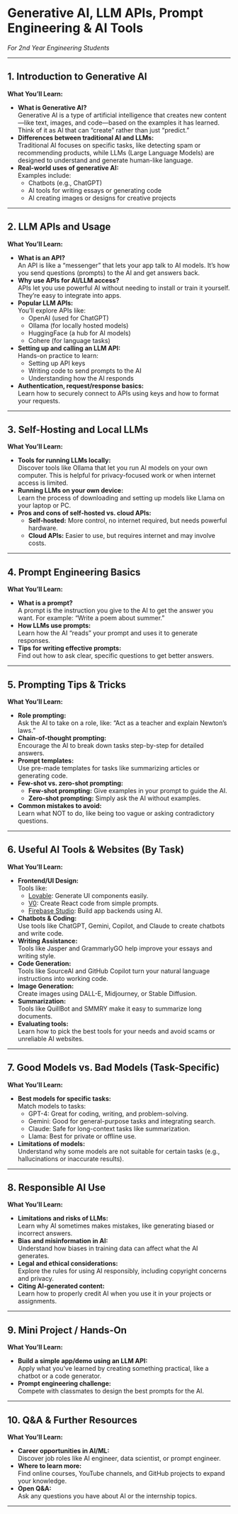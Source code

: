 # Generative AI, LLM APIs, Prompt Engineering & AI Tools  
_For 2nd Year Engineering Students_

---

## 1. Introduction to Generative AI
**What You’ll Learn:**
- **What is Generative AI?**  
  Generative AI is a type of artificial intelligence that creates new content—like text, images, and code—based on the examples it has learned. Think of it as AI that can “create” rather than just “predict.”
- **Differences between traditional AI and LLMs:**  
  Traditional AI focuses on specific tasks, like detecting spam or recommending products, while LLMs (Large Language Models) are designed to understand and generate human-like language.
- **Real-world uses of generative AI:**  
  Examples include:
  - Chatbots (e.g., ChatGPT)
  - AI tools for writing essays or generating code
  - AI creating images or designs for creative projects

---

## 2. LLM APIs and Usage
**What You’ll Learn:**
- **What is an API?**  
  An API is like a “messenger” that lets your app talk to AI models. It’s how you send questions (prompts) to the AI and get answers back.
- **Why use APIs for AI/LLM access?**  
  APIs let you use powerful AI without needing to install or train it yourself. They’re easy to integrate into apps.
- **Popular LLM APIs:**  
  You’ll explore APIs like:
  - OpenAI (used for ChatGPT)
  - Ollama (for locally hosted models)
  - HuggingFace (a hub for AI models)
  - Cohere (for language tasks)
- **Setting up and calling an LLM API:**  
  Hands-on practice to learn:
  - Setting up API keys
  - Writing code to send prompts to the AI
  - Understanding how the AI responds
- **Authentication, request/response basics:**  
  Learn how to securely connect to APIs using keys and how to format your requests.

---

## 3. Self-Hosting and Local LLMs
**What You’ll Learn:**
- **Tools for running LLMs locally:**  
  Discover tools like Ollama that let you run AI models on your own computer. This is helpful for privacy-focused work or when internet access is limited.
- **Running LLMs on your own device:**  
  Learn the process of downloading and setting up models like Llama on your laptop or PC.
- **Pros and cons of self-hosted vs. cloud APIs:**  
  - **Self-hosted:** More control, no internet required, but needs powerful hardware.
  - **Cloud APIs:** Easier to use, but requires internet and may involve costs.

---

## 4. Prompt Engineering Basics
**What You’ll Learn:**
- **What is a prompt?**  
  A prompt is the instruction you give to the AI to get the answer you want. For example: “Write a poem about summer.”
- **How LLMs use prompts:**  
  Learn how the AI “reads” your prompt and uses it to generate responses.
- **Tips for writing effective prompts:**  
  Find out how to ask clear, specific questions to get better answers.

---

## 5. Prompting Tips & Tricks
**What You’ll Learn:**
- **Role prompting:**  
  Ask the AI to take on a role, like: “Act as a teacher and explain Newton’s laws.”
- **Chain-of-thought prompting:**  
  Encourage the AI to break down tasks step-by-step for detailed answers.
- **Prompt templates:**  
  Use pre-made templates for tasks like summarizing articles or generating code.
- **Few-shot vs. zero-shot prompting:**  
  - **Few-shot prompting:** Give examples in your prompt to guide the AI.
  - **Zero-shot prompting:** Simply ask the AI without examples.
- **Common mistakes to avoid:**  
  Learn what NOT to do, like being too vague or asking contradictory questions.

---

## 6. Useful AI Tools & Websites (By Task)
**What You’ll Learn:**
- **Frontend/UI Design:**  
  Tools like:
  - [Lovable](https://www.lovable.so): Generate UI components easily.
  - [V0](https://v0.dev): Create React code from simple prompts.
  - [Firebase Studio](https://studio.firebase.google.com): Build app backends using AI.
- **Chatbots & Coding:**  
  Use tools like ChatGPT, Gemini, Copilot, and Claude to create chatbots and write code.
- **Writing Assistance:**  
  Tools like Jasper and GrammarlyGO help improve your essays and writing style.
- **Code Generation:**  
  Tools like SourceAI and GitHub Copilot turn your natural language instructions into working code.
- **Image Generation:**  
  Create images using DALL-E, Midjourney, or Stable Diffusion.
- **Summarization:**  
  Tools like QuillBot and SMMRY make it easy to summarize long documents.
- **Evaluating tools:**  
  Learn how to pick the best tools for your needs and avoid scams or unreliable AI websites.

---

## 7. Good Models vs. Bad Models (Task-Specific)
**What You’ll Learn:**
- **Best models for specific tasks:**  
  Match models to tasks:
  - GPT-4: Great for coding, writing, and problem-solving.
  - Gemini: Good for general-purpose tasks and integrating search.
  - Claude: Safe for long-context tasks like summarization.
  - Llama: Best for private or offline use.
- **Limitations of models:**  
  Understand why some models are not suitable for certain tasks (e.g., hallucinations or inaccurate results).

---

## 8. Responsible AI Use
**What You’ll Learn:**
- **Limitations and risks of LLMs:**  
  Learn why AI sometimes makes mistakes, like generating biased or incorrect answers.
- **Bias and misinformation in AI:**  
  Understand how biases in training data can affect what the AI generates.
- **Legal and ethical considerations:**  
  Explore the rules for using AI responsibly, including copyright concerns and privacy.
- **Citing AI-generated content:**  
  Learn how to properly credit AI when you use it in your projects or assignments.

---

## 9. Mini Project / Hands-On
**What You’ll Learn:**
- **Build a simple app/demo using an LLM API:**  
  Apply what you’ve learned by creating something practical, like a chatbot or a code generator.
- **Prompt engineering challenge:**  
  Compete with classmates to design the best prompts for the AI.

---

## 10. Q&A & Further Resources
**What You’ll Learn:**
- **Career opportunities in AI/ML:**  
  Discover job roles like AI engineer, data scientist, or prompt engineer.
- **Where to learn more:**  
  Find online courses, YouTube channels, and GitHub projects to expand your knowledge.
- **Open Q&A:**  
  Ask any questions you have about AI or the internship topics.

---
